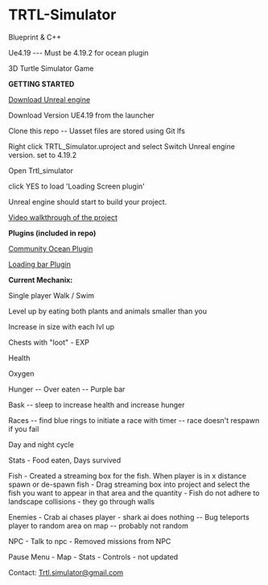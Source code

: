 # TRTL-Simulator

Blueprint & C++

Ue4.19 --- Must be 4.19.2 for ocean plugin

3D Turtle Simulator Game

**GETTING STARTED**
   
    
   [Download Unreal engine](https://www.unrealengine.com)
    
   Download Version UE4.19 from the launcher
   
   Clone this repo -- Uasset files are stored using Git lfs
   
   Right click TRTL_Simulator.uproject and select Switch Unreal engine version.  set to 4.19.2
   
   Open Trtl_simulator  
   
   click YES to load 'Loading Screen plugin' 
   
  Unreal engine should start to build your project.
   
   
   [Video walkthrough of the project](https://www.youtube.com/watch?v=uy381ddwrX0&list=PLcgJXhEksRRKeoDOZR2d-w8NN4vp7U1iI)

**Plugins (included in repo)**

   [Community Ocean Plugin](https://github.com/UE4-OceanProject/OceanProject)
 
   [Loading bar Plugin](https://github.com/ue4plugins/LoadingScreen)
 
 
 
 **Current Mechanix:**
 
 Single player
 Walk / Swim
 
 Level up by eating both plants and animals smaller than you 
 
 Increase in size with each lvl up
 
 Chests with "loot" - EXP
 
 Health
 
 Oxygen
 
 Hunger -- Over eaten -- Purple bar
 
 Bask -- sleep to increase health and increase hunger
 
 Races -- find blue rings to initiate a race with timer -- race doesn't respawn if you fail
 
 Day and night cycle 
 
 Stats - Food eaten, Days survived
 
 Fish - Created a streaming box for the fish. When player is in x distance spawn or de-spawn fish
      - Drag streaming box into project and select the fish you want to appear in that area and the quantity 
      - Fish do not adhere to landscape collisions - they go through walls
 
Enemies - Crab ai chases player
        - shark ai does nothing -- Bug teleports player to random area on map -- probably not random
        
        
NPC -  Talk to npc
    -  Removed missions from NPC
    
Pause Menu  - Map
            - Stats
            - Controls - not updated
          
   
Contact:
   Trtl.simulator@gmail.com
   
    
    
 

